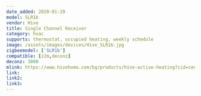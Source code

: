 ```yaml
---
date_added: 2020-01-29
model: SLR1b
vendor: Hive
title: Single Channel Receiver
category: hvac
supports: thermostat, occupied heating, weekly schedule
image: /assets/images/devices/Hive_SLR1b.jpg
zigbeemodel: ['SLR1b']
compatible: [z2m,deconz]
deconz: 3090
mlink: https://www.hivehome.com/bg/products/hive-active-heating?cid=cen.bg..heat_HAH
link: 
link2: 
link3: 
---
```

